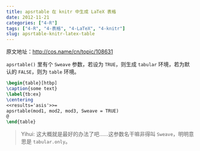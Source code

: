 ```yaml
---
title: apsrtable 在 knitr 中生成 LaTeX 表格
date: 2012-11-21
categories: ["4-R"]
tags: ["4-R", "4-表格", "4-LaTeX", "4-knitr"]
slug: apsrtable-knitr-latex-table
---
```


原文地址：<http://cos.name/cn/topic/108631>

`apsrtable()` 里有个 `Sweave` 参数，若设为 `TRUE`，则生成 `tabular` 环境，若为默认的 `FALSE`，则为 `table` 环境。

```tex
\begin{table}[htbp]
\caption{some text}
\label{tb:ex}
\centering
<<results='asis'>>=
apsrtable(mod1, mod2, mod3, Sweave = TRUE)
@
\end{table}
```

> Yihui: 这大概就是最好的办法了吧……这参数名干嘛非得叫 `Sweave`，明明意思是 `tabular.only`。